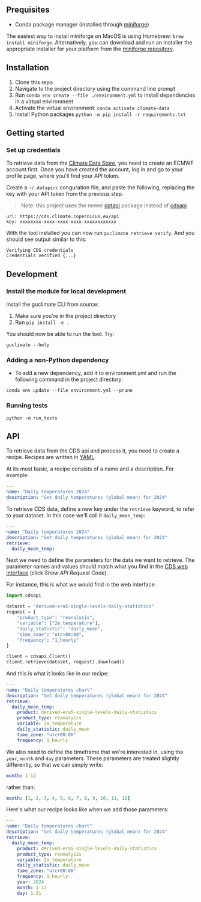 ## Prequisites

* Conda package manager (installed through [miniforge](https://github.com/conda-forge/miniforge))

The easiest way to install miniforge on MacOS is using Homebrew: `brew install miniforge`. Alternatively, you can download and run an installer the appropriate installer for your platform from the [miniforge repository](https://github.com/conda-forge/miniforge).

## Installation

1. Clone this repo
2. Navigate to the project directory using the command line prompt
3. Run `conda env create --file ./environment.yml` to install dependencies in a virtual environment
4. Activate the virtual environment: `conda activate climate-data`
5. Install Python packages `python -m pip install -r requirements.txt`

## Getting started

### Set up credentials

To retrieve data from the [Climate Data Store](https://cds.climate.copernicus.eu/), you need to create an ECMWF account first. Once you have created the account, log in and go to your profile page, where you'll find your API token.

Create a `~/.datapirc` conguration file, and paste the following, replacing the key with your API token from the previous step.
> Note: this project uses the newer [datapi](https://github.com/ecmwf-projects/datapi?tab=readme-ov-file) package instead of [cdsapi](https://github.com/ecmwf/cdsapi)


```
url: https://cds.climate.copernicus.eu/api
key: xxxxxxxx-xxxx-xxxx-xxxx-xxxxxxxxxxxx
```


With the tool installed you can now run `guclimate retrieve verify`. And you should see output similar to this:
```
Verifying CDS credentials
Credentials verified {...}
```

## Development

### Install the module for local development

Install the guclimate CLI from source:
1. Make sure you're in the project directory
2. Run `pip install -e .`

You should now be able to run the tool. Try:
```
guclimate --help
```

### Adding a non-Python dependency

* To add a new dependency, add it to environment.yml and run the following command in the project directory:

```
conda env update --file environment.yml --prune
```

### Running tests

```
python -m run_tests
```

## API

To retrieve data from the CDS api and process it, you need to create a recipe. Recipes are written in [YAML](https://yaml.org/).

At its most basic, a recipe consists of a name and a description. For example:

```yaml
---
name: "Daily temperatures 2024"
description: "Get daily temperatures (global mean) for 2024"
```

To retrieve CDS data, define a new key under the `retrieve` keyword, to refer to your dataset. In this case we'll call it `daily_mean_temp`:

```yaml
---
name: "Daily temperatures 2024"
description: "Get daily temperatures (global mean) for 2024"
retrieve:
  daily_mean_temp:
```

Next we need to define the parameters for the data we want to retrieve. The parameter names and values should match what you find in the [CDS web interface](https://cds.climate.copernicus.eu/datasets/derived-era5-single-levels-daily-statistics?tab=download) (click _Show API Request Code_).

For instance, this is what we would find in the web interface:

```python
import cdsapi

dataset = "derived-era5-single-levels-daily-statistics"
request = {
    "product_type": "reanalysis",
    "variable": ["2m_temperature"],
    "daily_statistic": "daily_mean",
    "time_zone": "utc+00:00",
    "frequency": "1_hourly"
}

client = cdsapi.Client()
client.retrieve(dataset, request).download()
```

And this is what it looks like in our recipe:

```yaml
---
name: "Daily temperatures chart"
description: "Get daily temperatures (global mean) for 2024"
retrieve:
  daily_mean_temp:
    product: derived-era5-single-levels-daily-statistics
    product_type: reanalysis
    variable: 2m_temperature
    daily_statistic: daily_mean
    time_zone: "utc+00:00"
    frequency: 1_hourly
```

We also need to define the timeframe that we're interested in, using the `year`, `month` and `day` parameters. These parameters are treated slightly differently, so that we can simply write:

```yaml
month: 1-12
```

rather than:

```yaml
month: [1, 2, 3, 4, 5, 6, 7, 8, 9, 10, 11, 12]
```

Here's what our recipe looks like when we add those parameters:

```yaml
---
name: "Daily temperatures chart"
description: "Get daily temperatures (global mean) for 2024"
retrieve:
  daily_mean_temp:
    product: derived-era5-single-levels-daily-statistics
    product_type: reanalysis
    variable: 2m_temperature
    daily_statistic: daily_mean
    time_zone: "utc+00:00"
    frequency: 1_hourly
    year: 2024
    month: 1-12
    day: 1-31
```